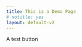 ```yaml
---
title: This is a Demo Page
# notitle: yes
layout: default-v2
---
```


<a class="btn btn-primary">A test button</a>

